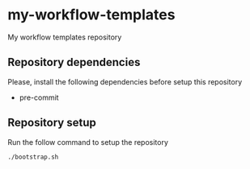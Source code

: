 # my-workflow-templates
My workflow templates repository

## Repository dependencies
Please, install the following dependencies before setup this repository

* pre-commit

## Repository setup
Run the follow command to setup the repository

```
./bootstrap.sh
```
